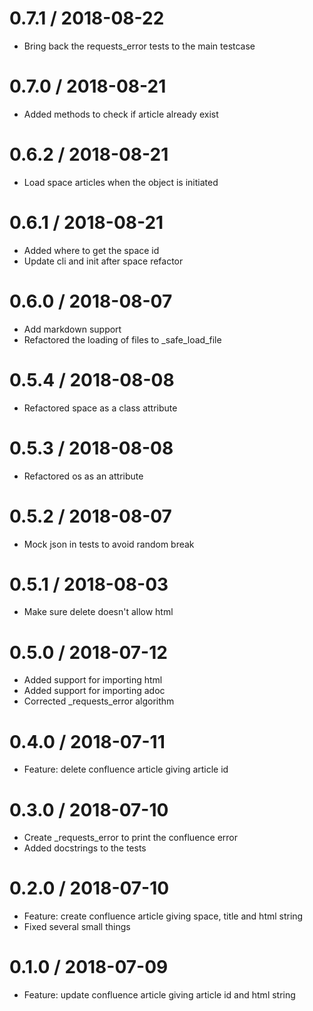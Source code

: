 
0.7.1 / 2018-08-22
==================

  * Bring back the requests_error tests to the main testcase

0.7.0 / 2018-08-21
==================

  * Added methods to check if article already exist

0.6.2 / 2018-08-21
==================

  * Load space articles when the object is initiated

0.6.1 / 2018-08-21
==================

  * Added where to get the space id
  * Update cli and init after space refactor

0.6.0 / 2018-08-07
==================

  * Add markdown support
  * Refactored the loading of files to _safe_load_file

0.5.4 / 2018-08-08
==================

  * Refactored space as a class attribute

0.5.3 / 2018-08-08
==================

  * Refactored os as an attribute

0.5.2 / 2018-08-07
==================

  * Mock json in tests to avoid random break

0.5.1 / 2018-08-03
==================

  * Make sure delete doesn't allow html

0.5.0 / 2018-07-12
==================

  * Added support for importing html
  * Added support for importing adoc
  * Corrected _requests_error algorithm

0.4.0 / 2018-07-11
==================

  * Feature: delete confluence article giving article id

0.3.0 / 2018-07-10
==================

  * Create _requests_error to print the confluence error
  * Added docstrings to the tests

0.2.0 / 2018-07-10
==================

  * Feature: create confluence article giving space, title and html string
  * Fixed several small things

0.1.0 / 2018-07-09
==================

  * Feature: update confluence article giving article id and html string
